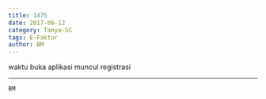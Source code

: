 ```yaml
---
title: 1475
date: 2017-06-12
category: Tanya-SC
tags: E-Faktur
author: BM
---
```


waktu buka aplikasi muncul registrasi

---



`BM`
